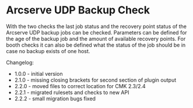 # Arcserve UDP Backup Check

With the two checks the last job status and the recovery point status of the Arcserve UDP backup jobs can be checked.
Parameters can be defined for the age of the backup job and the amount of available recovery points.
For booth checks it can also be defined what the status of the job should be in case no backup exists of one host.

Changelog:

- 1.0.0 - initial version
- 2.1.0 - missing closing brackets for second section of plugin output
- 2.2.0 - moved files to correct location for CMK 2.3/2.4
- 2.2.1 - migrated rulesets and checks to new API
- 2.2.2 - small migration bugs fixed
